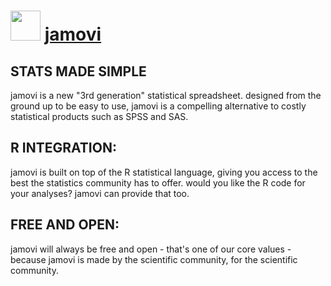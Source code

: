 # <img src="https://cdn.jsdelivr.net/gh/olafhaag/chocolatey-packages@master/automatic/jamovi/jamovi.png" width="48" height="48"/> [jamovi](https://chocolatey.org/packages/jamovi)

## STATS MADE SIMPLE

jamovi is a new "3rd generation" statistical spreadsheet. designed from the ground up to be easy to use, jamovi is a compelling alternative to costly statistical products such as SPSS and SAS.

## R INTEGRATION:

jamovi is built on top of the R statistical language, giving you access to the best the statistics community has to offer. would you like the R code for your analyses? jamovi can provide that too.

## FREE AND OPEN:

jamovi will always be free and open - that's one of our core values - because jamovi is made by the scientific community, for the scientific community.
